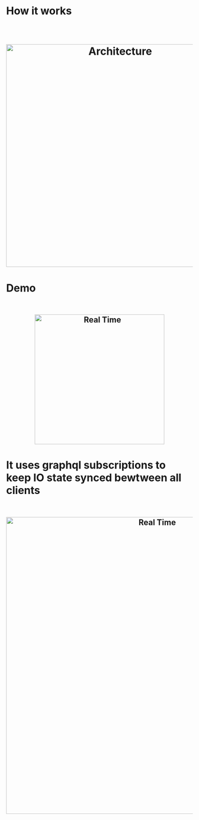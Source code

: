 
# How it works
<h1 align="center">
<br>
  <img src="https://i.imgur.com/1B7yst3.jpg" alt="Architecture" width=600">
<br>
</h1>
    
# Demo

<h2 align="center">
<br>
  <img src="https://i.imgur.com/Z3Z073Y.gif" alt="Real Time" width=350">
<br>
</h2>


# It uses graphql subscriptions to keep IO state synced bewtween all clients
<h2 align="center">
<br>
  <img src="https://i.imgur.com/4w0u41i.gif" alt="Real Time" width=800">
<br>
</h2>
